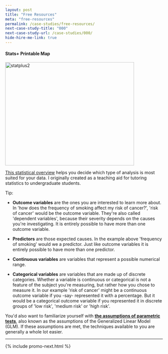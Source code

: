 ```yaml
---
layout: post
title: "Free Resources"
meta: "free-resources"
permalink: /case-studies/free-resources/
next-case-study-title: "000"
next-case-study-url: /case-studies/000/
hide-hire-me-link: true
---
```

<h4>Stats+ Printable Map</h4>
<a href="/_post_images/2014/03/statplus2.jpg"><img class="alignnone size-full wp-image-4215" alt="statplus2" src="/_post_images/2014/03/statplus2.jpg" width="412" height="330" /></a></p></a>

<p><a href="/_post_images/2015/10/overview.png">This statistical overview</a> helps you decide which type of analysis is most suited for your data. I originally created as a teaching aid for tutoring statistics to undergraduate students.</p>

Tip: 
- <strong>Outcome variables</strong> are the ones you are interested to learn more about. In 'how does the frequency of smoking affect my risk of cancer?', 'risk of cancer' would be the outcome variable. They're also called 'dependent variables', because their severity depends on the causes you're investigating. It is entirely possible to have more than one outcome variable.
- <strong>Predictors</strong> are those expected causes. In the example above 'frequency of smoking' would we a predictor. Just like outcome variables it is entirely possible to have more than one predictor. 

- <strong>Continuous variables</strong> are variables that represent a possible numerical range.
- <strong>Categorical variables</strong> are variables that are made up of discrete categories.
Whether a variable is continuous or categorical is not a feature of the subject you're measuring, but rather how you chose to measure it. In our example 'risk of cancer' might be a continuous outcome variable if you -say- represented it with a percentage. But it would be a categorical outcome variable if you represented it in discrete groups of 'low risk', 'medium risk' or 'high risk'.

You'd also want to familiarize yourself with <strong><a href="http://www.r-bloggers.com/checking-glm-model-assumptions-in-r/">the assumptions of parametric tests</a></strong>, also known as the assumptions of the Generalized Linear Model (GLM). If these assumptions are met, the techniques available to you are generally a whole lot easier.



---

{% include promo-next.html %}
